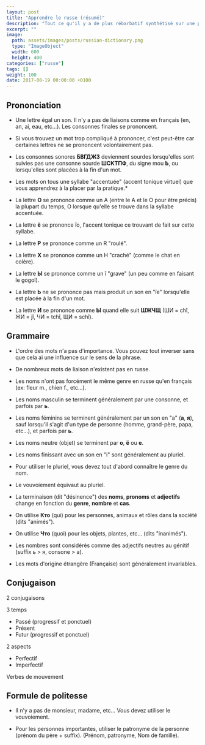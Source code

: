 ```yaml
---
layout: post
title: "Apprendre le russe (résumé)"
description: "Tout ce qu'il y a de plus rébarbatif synthétisé sur une page."
excerpt: ""
image:
  path: assets/images/posts/russian-dictionary.png
  type: "ImageObject"
  width: 600
  height: 400
categories: ["russe"]
tags: []
weight: 100
date: 2017-08-19 00:00:00 +0100
---
```


## Prononciation

- Une lettre égal un son. Il n'y a pas de liaisons comme en français (en, an, ai, eau, etc...). Les consonnes finales se prononcent.

- Si vous trouvez un mot trop compliqué à prononcer, c'est peut-être car certaines lettres ne se prononcent volontairement pas.

- Les consonnes sonores **БВГДЖЗ** deviennent sourdes lorsqu'elles sont suivies pas une consonne sourde **ШCKTПФ**, du signe mou **Ь**,
  ou lorsqu'elles sont placées à la fin d'un mot.

- Les mots on tous une syllabe "accentuée" (accent tonique virtuel) que vous apprendrez à la placer par la pratique.*

- La lettre **О** se prononce comme un A (entre le A et le O pour être précis) la plupart du temps, O lorsque qu'elle se trouve dans la syllabe accentuée.

- La lettre **ё** se prononce ïo, l'accent tonique ce trouvant de fait sur cette syllabe.

- La lettre **Р** se prononce comme un R "roulé".

- La lettre **Х** se prononce comme un H "craché" (comme le chat en colère).

- La lettre **Ы** se prononce comme un î "grave" (un peu comme en faisant le gogol).

- La lettre **Ь** ne se prononce pas mais produit un son en "ïe" lorsqu'elle est placée à la fin d'un mot.

- La lettre **И** se prononce comme **Ы** quand elle suit **ШЖЧЩ** (ШИ = chî, ЖИ = jî, ЧИ = tchî, ЩИ = schî).


## Grammaire

- L'ordre des mots n'a pas d'importance. Vous pouvez tout inverser sans que cela ai une influence sur le sens de la phrase.

- De nombreux mots de liaison n'existent pas en russe.

- Les noms n'ont pas forcément le même genre en russe qu'en français (ex: fleur m., chien f., etc…).

- Les noms masculin se terminent généralement par une consonne, et parfois par **ь**.

- Les noms féminins se terminent généralement par un son en "a" (**а**, **я**), sauf lorsqu'il s'agit d'un type de personne (homme, grand-père, papa, etc...), et parfois par **ь**.

- Les noms neutre (objet) se terminent par **о**, **ё** ou **е**.

- Les noms finissant avec un son en "i" sont généralement au pluriel.

- Pour utiliser le pluriel, vous devez tout d'abord connaître le genre du nom.

- Le vouvoiement équivaut au pluriel.

- La terminaison (dit "désinence") des **noms**, **pronoms** et **adjectifs** change en fonction du **genre**, **nombre** et **cas**.

- On utilise **Кто** (qui) pour les personnes, animaux et rôles dans la société (dits "animés").

- On utilise **Что** (quoi) pour les objets, plantes, etc... (dits "inanimés").

- Les nombres sont considérés comme des adjectifs neutres au génitif (suffix ь > я, consone > а).

- Les mots d'origine étrangère (Française) sont généralement invariables.



## Conjugaison


2 conjugaisons

3 temps
- Passé (progressif et ponctuel)
- Présent
- Futur (progressif et ponctuel)

2 aspects
- Perfectif
- Imperfectif

Verbes de mouvement


## Formule de politesse

- Il n'y a pas de monsieur, madame, etc... Vous devez utiliser le vouvoiement.

- Pour les personnes importantes, utiliser le patronyme de la personne (prénom du père + suffix). (Prénom, patronyme, Nom de famille).
